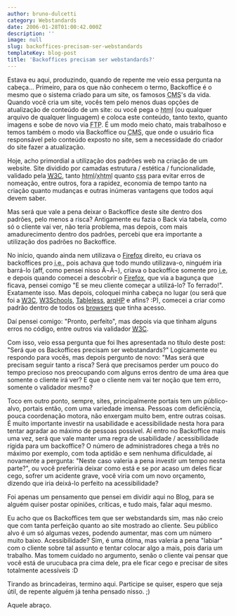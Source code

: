 ```yaml
---
author: bruno-dulcetti
category: Webstandards
date: 2006-01-28T01:00:42.000Z
description: ''
image: null
slug: backoffices-precisam-ser-webstandards
templateKey: blog-post
title: 'Backoffices precisam ser webstandards?'
---
```


Estava eu aqui, produzindo, quando de repente me veio essa pergunta na cabeça... Primeiro, para os que não conhecem o termo, Backoffice é o mesmo que o sistema criado para um site, os famosos <abbr title="Content Management System">CMS</abbr>'s da vida. Quando você cria um site, vocês tem pelo menos duas opções de atualização de conteúdo de um site: ou você pega o <abbr title="HyperText Markup Language">html</abbr> (ou qualquer arquivo de qualquer linguagem) e coloca este conteúdo, tanto texto, quanto imagens e sobe de novo via <abbr title="File Transfer Protocol">FTP</abbr>. É um modo meio chato, mais trabalhoso e temos também o modo via Backoffice ou <abbr title="Content Management System">CMS</abbr>, que onde o usuário fica responsável pelo conteúdo exposto no site, sem a necessidade do criador do site fazer a atualização.

Hoje, acho primordial a utilização dos padrões web na criação de um website. Site dividido por camadas estrutura / estética / funcionalidade, validado pela <abbr title="World Wide Web Consortium"><a href="http://www.w3c.org">W3C</a></abbr>, tanto <abbr title="HyperText Markup Language">html</abbr>/<abbr title="eXtensible HyperText Markup Language">xhtml</abbr> quanto <abbr title="Cascading Style Sheet">css</abbr> para evitar erros de nomeação, entre outros, fora a rapidez, economia de tempo tanto na criação quanto mudanças e outras inúmeras vantagens que todos aqui devem saber.

Mas será que vale a pena deixar o Backoffice deste site dentro dos padrões, pelo menos a risca? Antigamente eu fazia o Back via tabela, como só o cliente vai ver, não teria problema, mas depois, com mais amadurecimento dentro dos padrões, percebi que era importante a utilização dos padrões no Backoffice.

No início, quando ainda nem utilizava o <a href="http://www.spreadfirefox.com/?q=affiliates&id=157396&t=196">Firefox</a> direito, eu criava os backoffices pro <abbr title="Internet Explorer">i.e.</abbr>, pois achava que todo mundo utilizava-o, ninguém iria barrá-lo (aff, como pensei nisso Â¬Â¬), criava o backoffice somente pro <abbr title="Internet Explorer">i.e.</abbr> e depois quando comecei a descobrir o <a href="http://www.spreadfirefox.com/?q=affiliates&id=157396&t=196">Firefox</a>, que via a bagunça que ficava, pensei comigo "E se meu cliente começar a utilizá-lo? To ferrado!". Exatamente isso. Mas depois, coloquei minha cabeça no lugar (ou será que foi a <abbr title="World Wide Web Consortium"><a href="http://www.w3c.org">W3C</a></abbr>, <a href="http://www.w3schools.com">W3Schools</a>, <a href="http://www.tableless.com.br">Tableless</a>, <a href="http://groups.google.com/group/arqhp">arqHP</a> e afins? :P), comecei a criar como padrão dentro de todos os <a href="http://pt.wikipedia.org/wiki/Browsers">browsers</a> que tinha acesso.

Daí pensei comigo: "Pronto, perfeito", mas depois via que tinham alguns erros no código, entre outros via validador <abbr title="World Wide Web Consortium"><a href="http://www.w3c.org">W3C</a></abbr>.

Com isso, veio essa pergunta que foi lhes apresentada no título deste post: "Será que os Backoffices precisam ser webstandards?" Logicamente eu respondo para vocês, mas depois pergunto de novo: "Mas será que precisam seguir tanto a risca? Será que precisamos perder um pouco do tempo precioso nos preocupando com alguns erros dentro de uma área que somente o cliente irá ver? E que o cliente nem vai ter noção que tem erro, somente o validador mesmo?

Toco em outro ponto, sempre, sites, principalmente portais tem um público-alvo, portais então, com uma variedade imensa. Pessoas com deficiência, pouca coordenação motora, não enxergam muito bem, entre outras coisas. É muito importante investir na usabilidade e acessibilidade nesta hora para tentar agradar ao máximo de pessoas possível. Aí entro no Backoffice mais uma vez, será que vale manter uma regra de usabilidade / acessibilidade rígida para um backoffice? O número de administradores chega a três no máximo por exemplo, com toda aptidão e sem nenhuma dificuldade, aí novamente a pergunta: "Neste caso valeria a pena investir um tempo nesta parte?", ou você preferiria deixar como está e se por acaso um deles ficar cego, sofrer um acidente grave, você viria com um novo orçamento, dizendo que iria deixá-lo perfeito na acessibilidade?

Foi apenas um pensamento que pensei em dividir aqui no Blog, para se alguém quiser postar opiniões, críticas, e tudo mais, falar aqui mesmo.

Eu acho que os Backoffices tem que ser webstandards sim, mas não creio que com tanta perfeição quanto ao site mostrado ao cliente. Seu público alvo é um só algumas vezes, podendo aumentar, mas com um número muito baixo. Acessibilidade? Sim, é uma ótima, mas valeria a pena "labiar" com o cliente sobre tal assunto e tentar colocar algo a mais, pois daria um trabalho. Mas tomem cuidado no argumento, senão o cliente vai pensar que você está de urucubaca pra cima dele, pra ele ficar cego e precisar de sites totalmente acessíveis :D

Tirando as brincadeiras, termino aqui. Participe se quiser, espero que seja útil, de repente alguém já tenha pensado nisso. ;)

Aquele abraço.
